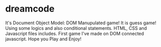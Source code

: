 # dreamcode

It's Document Object Model: DOM Manupulated game!
It is guess game!
Using some logics and also conditional statements.
HTML, CSS and Javascript files includes.
First game I've made on DOM connected javascript.
Hope you Play and Enjoy!
